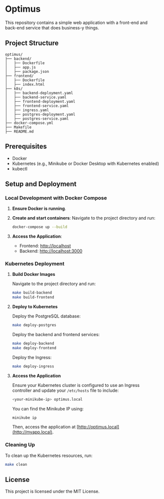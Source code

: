 # Optimus

This repository contains a simple web application with a front-end and back-end
service that does business-y things.

## Project Structure

```shell
optimus/
├── backend/
│   ├── Dockerfile
│   ├── app.js
│   ├── package.json
├── frontend/
│   ├── Dockerfile
│   ├── index.html
├── k8s/
│   ├── backend-deployment.yaml
│   ├── backend-service.yaml
│   ├── frontend-deployment.yaml
│   ├── frontend-service.yaml
│   ├── ingress.yaml
│   ├── postgres-deployment.yaml
│   ├── postgres-service.yaml
├── docker-compose.yml
├── Makefile
├── README.md
```

## Prerequisites

- Docker
- Kubernetes (e.g., Minikube or Docker Desktop with Kubernetes enabled)
- kubectl

## Setup and Deployment

### Local Development with Docker Compose

1. **Ensure Docker is running**.

2. **Create and start containers**:
   Navigate to the project directory and run:

   ```sh
   docker-compose up --build
   ```

3. **Access the Application**:
   - Frontend: [http://localhost](http://localhost)
   - Backend: [http://localhost:3000](http://localhost:3000)

### Kubernetes Deployment

1. **Build Docker Images**

   Navigate to the project directory and run:

   ```sh
   make build-backend
   make build-frontend
   ```

2. **Deploy to Kubernetes**

   Deploy the PostgreSQL database:

   ```sh
   make deploy-postgres
   ```

   Deploy the backend and frontend services:

   ```sh
   make deploy-backend
   make deploy-frontend
   ```

   Deploy the Ingress:

   ```sh
   make deploy-ingress
   ```

3. **Access the Application**

   Ensure your Kubernetes cluster is configured to use an Ingress controller
   and update your `/etc/hosts` file to include:

   ```sh
   <your-minikube-ip> optimus.local
   ```

   You can find the Minikube IP using:

   ```sh
   minikube ip
   ```

   Then, access the application at [http://optimus.local](http://myapp.local).

### Cleaning Up

To clean up the Kubernetes resources, run:

```sh
make clean
```

## License

This project is licensed under the MIT License.
